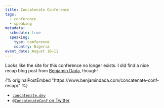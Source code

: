 ```yaml
---
title: Concatenate Conference
tags:
  - conference
  - speaking
metadata:
  schedule: true
  speaking:
    type: conference
    country: Nigeria
event_date: August 10–11
---
```

Looks like the site for this conference no longer exists. I did find a nice recap blog post from [Benjamin Dada](https://www.benjamindada.com/concatenate-conf-recap/), though!

<p>{% originalPostEmbed "https://www.benjamindada.com/concatenate-conf-recap/" %}</p>

* [`concatenate.dev`](https://web.archive.org/web/20200426164052/https://concatenate.dev)
* [`@ConcatenateConf` on Twitter](https://twitter.com/ConcatenateConf)